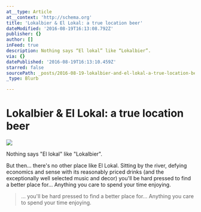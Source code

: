 ```yaml
---
at__type: Article
at__context: 'http://schema.org'
title: 'Lokalbier & El Lokal: a true location beer'
dateModified: '2016-08-19T16:13:08.792Z'
publisher: {}
author: []
inFeed: true
description: Nothing says “El lokal” like “Lokalbier”.
via: {}
datePublished: '2016-08-19T16:13:10.459Z'
starred: false
sourcePath: _posts/2016-08-19-lokalbier-and-el-lokal-a-true-location-beer.md
_type: Blurb

---
```

# Lokalbier & El Lokal: a true location beer
![](https://the-grid-user-content.s3-us-west-2.amazonaws.com/11ebd09e-342f-47cc-9a86-5c3a68712d53.jpg)

Nothing says "El lokal" like "Lokalbier".

But then... there's no other place like El Lokal. Sitting by the river, defying economics and sense with its reasonably priced drinks (and the exceptionally well selected music and decor) you'll be hard pressed to find a better place for... Anything you care to spend your time enjoying.

> ... you'll be hard pressed to find a better place for... Anything you care to spend your time enjoying.